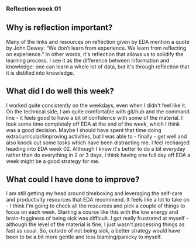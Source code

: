 ### Reflection week 01

## Why is reflection important?
Many of the links and resources on reflection given by EDA mention a quote by John Dewey: “We don’t learn from experience. We learn from reflecting on experience.” In other words, it's reflection that allows us to solidify the learning process. I see it as the difference between information and knowledge: one can learn a whole lot of data, but it's through reflection that it is distilled into knowledge.

## What did I do well this week?
I worked quite consistently on the weekdays, even when I didn't feel like it. On the technical side, I am quite comfortable with git/hub and the command line - it feels good to have a bit of confidence with some of the material.
I took some time completely off EDA at the end of the week, which I think was a good decision. Maybe I should have spent that time doing extracurricular/improving activities, but I was able to - finally - get well and also knock out some tasks which have been distracting me. I feel recharged heading into EDA week 02. Although I know it's better to do a bit everyday rather than do everything in 2 or 3 days, I think having one full day off EDA a week might be a good strategy for me.

## What could I have done to improve?
I am still getting my head around timeboxing and leveraging the self-care and productivity resources that EDA recommend. It feels like a lot to take on - I think I'm going to check all the resources and pick a couple of things to focus on each week.
Starting a course like this with the low energy and brain-fogginess of being sick was difficult. I got really frustrated at myself - although the level of the material is fine, I just wasn't processing things as fast as usual. So, outside of not being sick, a better strategy would have been to be a bit more gentle and less blaming/panicky to myself.
